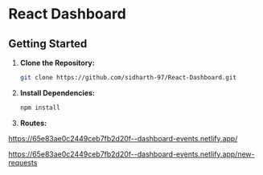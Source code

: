 # React Dashboard

## Getting Started

1. **Clone the Repository:**
    ```bash
    git clone https://github.com/sidharth-97/React-Dashboard.git
    ```

2. **Install Dependencies:**
    ```bash
    npm install
    ```

2. **Routes:**

https://65e83ae0c2449ceb7fb2d20f--dashboard-events.netlify.app/

https://65e83ae0c2449ceb7fb2d20f--dashboard-events.netlify.app/new-requests

